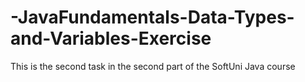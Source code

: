 # -JavaFundamentals-Data-Types-and-Variables-Exercise
This is the second task in the second part of the SoftUni Java course
